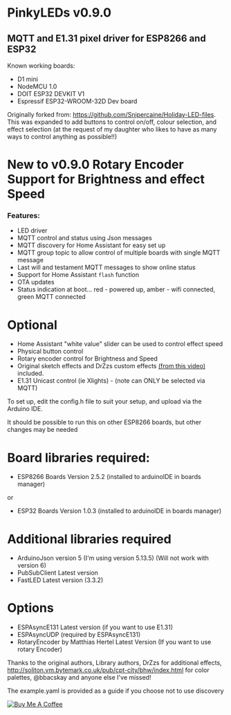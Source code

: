 # PinkyLEDs v0.9.0
## MQTT and E1.31 pixel driver for ESP8266 and ESP32
Known working boards:
* D1 mini
* NodeMCU 1.0
* DOIT ESP32 DEVKIT V1
* Espressif ESP32-WROOM-32D Dev board

Originally forked from: https://github.com/Snipercaine/Holiday-LED-files.  This was expanded to add buttons to control on/off, colour selection, and effect selection (at the request of my daughter who likes to have as many ways to control anything as possible!!)
# New to v0.9.0 Rotary Encoder Support for Brightness and effect Speed
### Features:
* LED driver
* MQTT control and status using Json messages
* MQTT discovery for Home Assistant for easy set up
* MQTT group topic to allow control of multiple boards with single MQTT message
* Last will and testament MQTT messages to show online status
* Support for Home Assistant `flash` function
* OTA updates
* Status indication at boot... red - powered up, amber - wifi connected, green MQTT connected
# Optional
* Home Assistant "white value" slider can be used to control effect speed
* Physical button control
* Rotary encoder control for Brightness and Speed
* Original sketch effects and DrZzs custom effects [(from this video)](https://www.youtube.com/watch?v=6Y6jUM1OaYM&t=365s) included.
* E1.31 Unicast control (ie Xlights) - (note can ONLY be selected via MQTT)

To set up, edit the config.h file to suit your setup, and upload via the Arduino IDE.

It should be possible to run this on other ESP8266 boards, but other changes may be needed

# Board libraries required:
* ESP8266 Boards Version 2.5.2 (installed to arduinoIDE in boards manager)

or
* ESP32 Boards Version 1.0.3 (installed to arduinoIDE in boards manager)
# Additional libraries required
* ArduinoJson version 5 (I'm using version 5.13.5) (Will not work with version 6)
* PubSubClient Latest version
* FastLED Latest version (3.3.2)
# Options
* ESPAsyncE131 Latest version (if you want to use E1.31)
* ESPAsyncUDP (required by ESPAsyncE131)
* RotaryEncoder by Matthias Hertel Latest Version (If you want to use rotary Encoder)

Thanks to the original authors, Library authors, DrZzs for additional effects, http://soliton.vm.bytemark.co.uk/pub/cpt-city/bhw/index.html for color palettes, @bbacskay and anyone else I've missed!

The example.yaml is provided as a guide if you choose not to use discovery

[<a href="https://www.buymeacoffee.com/V3q9id4" target="_blank"><img src="https://www.buymeacoffee.com/assets/img/custom_images/purple_img.png" alt="Buy Me A Coffee" style="height: auto !important;width: auto !important;" ></a>](https://www.buymeacoffee.com/V3q9id4)
